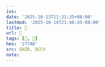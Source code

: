 ```yaml
---
ivs:
date: '2025-10-13T11:31:35+08:00'
lastmod: '2025-10-14T21:46:45-08:00'
title: 󰩿
url: 󰩿
tags: [𧞭, 𧞭]
hex: '277AD'
src: GHZR, DCCV
note:
---
```

